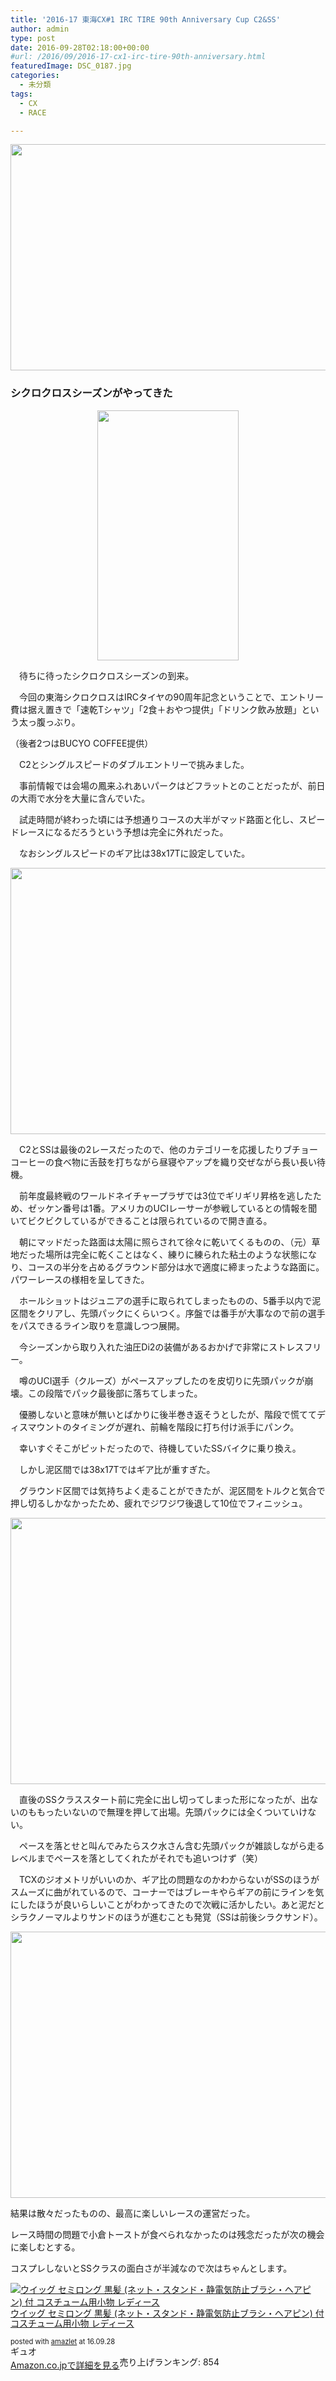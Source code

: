 ```yaml
---
title: '2016-17 東海CX#1 IRC TIRE 90th Anniversary Cup C2&SS'
author: admin
type: post
date: 2016-09-28T02:18:00+00:00
#url: /2016/09/2016-17-cx1-irc-tire-90th-anniversary.html
featuredImage: DSC_0187.jpg
categories:
  - 未分類
tags:
  - CX
  - RACE

---
```

<div class="separator" style="clear: both; text-align: center;">
  <img border="0" height="362" src="./DSC_0187.jpg" width="640" />
</div>



### シクロクロスシーズンがやってきた

<div class="separator" style="clear: both; text-align: center;">
  <img border="0" height="400" src="./DSC_0182.jpg" width="226" />
</div>

　待ちに待ったシクロクロスシーズンの到来。

　今回の東海シクロクロスはIRCタイヤの90周年記念ということで、エントリー費は据え置きで「速乾Tシャツ」「2食＋おやつ提供」「ドリンク飲み放題」という太っ腹っぶり。

（後者2つはBUCYO COFFEE提供）

　C2とシングルスピードのダブルエントリーで挑みました。

　事前情報では会場の鳳来ふれあいパークはどフラットとのことだったが、前日の大雨で水分を大量に含んでいた。

　試走時間が終わった頃には予想通りコースの大半がマッド路面と化し、スピードレースになるだろうという予想は完全に外れだった。

　なおシングルスピードのギア比は38x17Tに設定していた。



<div class="separator" style="clear: both; text-align: center;">
  <img border="0" height="426" src="./14492564_1277058882326628_6391066786897352657_n.jpg" width="640" />
</div>

　C2とSSは最後の2レースだったので、他のカテゴリーを応援したりブチョーコーヒーの食べ物に舌鼓を打ちながら昼寝やアップを織り交ぜながら長い長い待機。

　前年度最終戦のワールドネイチャープラザでは3位でギリギリ昇格を逃したため、ゼッケン番号は1番。アメリカのUCIレーサーが参戦しているとの情報を聞いてビクビクしているができることは限られているので開き直る。

　朝にマッドだった路面は太陽に照らされて徐々に乾いてくるものの、（元）草地だった場所は完全に乾くことはなく、練りに練られた粘土のような状態になり、コースの半分を占めるグラウンド部分は水で適度に締まったような路面に。パワーレースの様相を呈してきた。

　ホールショットはジュニアの選手に取られてしまったものの、5番手以内で泥区間をクリアし、先頭パックにくらいつく。序盤では番手が大事なので前の選手をパスできるライン取りを意識しつつ展開。

　今シーズンから取り入れた油圧Di2の装備があるおかげで非常にストレスフリー。

　噂のUCI選手（クルーズ）がペースアップしたのを皮切りに先頭パックが崩壊。この段階でパック最後部に落ちてしまった。

　優勝しないと意味が無いとばかりに後半巻き返そうとしたが、階段で慌ててディスマウントのタイミングが遅れ、前輪を階段に打ち付け派手にパンク。

　幸いすぐそこがピットだったので、待機していたSSバイクに乗り換え。

　しかし泥区間では38x17Tではギア比が重すぎた。

　グラウンド区間では気持ちよく走ることができたが、泥区間をトルクと気合で押し切るしかなかったため、疲れでジワジワ後退して10位でフィニッシュ。

<div class="separator" style="clear: both; text-align: center;">
  <img border="0" height="426" src="./dsc_6601_29309652753_o.jpg" width="640" />
</div>

　直後のSSクラススタート前に完全に出し切ってしまった形になったが、出ないのももったいないので無理を押して出場。先頭パックには全くついていけない。　

　ペースを落とせと叫んでみたらスク水さん含む先頭パックが雑談しながら走るレベルまでペースを落としてくれたがそれでも追いつけず（笑）

　TCXのジオメトリがいいのか、ギア比の問題なのかわからないがSSのほうがスムーズに曲がれているので、コーナーではブレーキやらギアの前にラインを気にしたほうが良いらしいことがわかってきたので次戦に活かしたい。あと泥だとシラクノーマルよりサンドのほうが進むことも発覚（SSは前後シラクサンド）。

<div class="separator" style="clear: both; text-align: center;">
  <img border="0" height="426" src="./29945540765_a498054b1d_k.jpg" width="640" />
</div>

結果は散々だったものの、最高に楽しいレースの運営だった。

レース時間の問題で小倉トーストが食べられなかったのは残念だったが次の機会に楽しむとする。

コスプレしないとSSクラスの面白さが半減なので次はちゃんとします。



<div class="amazlet-box" style="margin-bottom: 0px;">
  <div class="amazlet-image" style="float: left; margin: 0px 12px 1px 0px;">
    <a href="http://www.amazon.co.jp/exec/obidos/ASIN/B00PSJEUZE/gensobunya-22/ref=nosim/" name="amazletlink" target="_blank"><img alt="ウイッグ セミロング 黒髪 (ネット・スタンド・静電気防止ブラシ・ヘアピン) 付 コスチューム用小物 レディース" src="https://images-fe.ssl-images-amazon.com/images/I/41N5%2BSODWsL._SL160_.jpg" style="border: none;" /></a>
  </div>

  <div class="amazlet-info" style="line-height: 120%; margin-bottom: 10px;">
    <div class="amazlet-name" style="line-height: 120%; margin-bottom: 10px;">
<a href="http://www.amazon.co.jp/exec/obidos/ASIN/B00PSJEUZE/gensobunya-22/ref=nosim/" name="amazletlink" target="_blank">ウイッグ セミロング 黒髪 (ネット・スタンド・静電気防止ブラシ・ヘアピン) 付 コスチューム用小物 レディース</a></p>

<div class="amazlet-powered-date" style="font-size: 80%; line-height: 120%; margin-top: 5px;">
  posted with <a href="http://www.amazlet.com/" target="_blank" title="amazlet">amazlet</a> at 16.09.28
</div>


<div class="amazlet-detail">
ギュオ <br /> 売り上げランキング: 854


<div class="amazlet-sub-info" style="float: left;">
<div class="amazlet-link" style="margin-top: 5px;">
  <a href="http://www.amazon.co.jp/exec/obidos/ASIN/B00PSJEUZE/gensobunya-22/ref=nosim/" name="amazletlink" target="_blank">Amazon.co.jpで詳細を見る</a>
</div>

  </div>

  <div class="amazlet-footer" style="clear: left;">
  </div>
</div>